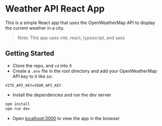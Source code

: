 # Weather API React App

This is a simple React app that uses the OpenWeatherMap API to display the current weather in a city.

> Note: This app uses vite, react, typescript, and sass

## Getting Started

- Clone the repo, and `cd` into it
- Create a `.env` file in the root directory and add your OpenWeatherMap API key to it like so:

```text
VITE_API_KEY=YOUR_API_KEY
```

- Install the dependencies and run the dev server

```bash
npm install
npm run dev
```

- Open [localhost:3000](http://localhost:3000) to view the app in the browser
